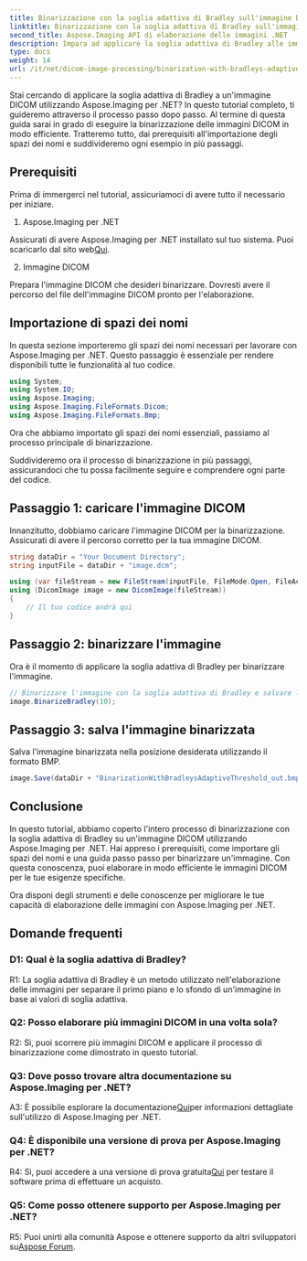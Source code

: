 ```yaml
---
title: Binarizzazione con la soglia adattiva di Bradley sull'immagine DICOM in Aspose.Imaging per .NET
linktitle: Binarizzazione con la soglia adattiva di Bradley sull'immagine DICOM in Aspose.Imaging per .NET
second_title: Aspose.Imaging API di elaborazione delle immagini .NET
description: Impara ad applicare la soglia adattiva di Bradley alle immagini DICOM utilizzando Aspose.Imaging per .NET. La binarizzazione è resa semplice con la guida passo passo.
type: docs
weight: 14
url: /it/net/dicom-image-processing/binarization-with-bradleys-adaptive-threshold-on-dicom-image/
---
```

Stai cercando di applicare la soglia adattiva di Bradley a un'immagine DICOM utilizzando Aspose.Imaging per .NET? In questo tutorial completo, ti guideremo attraverso il processo passo dopo passo. Al termine di questa guida sarai in grado di eseguire la binarizzazione delle immagini DICOM in modo efficiente. Tratteremo tutto, dai prerequisiti all'importazione degli spazi dei nomi e suddivideremo ogni esempio in più passaggi.

## Prerequisiti

Prima di immergerci nel tutorial, assicuriamoci di avere tutto il necessario per iniziare.

1. Aspose.Imaging per .NET

 Assicurati di avere Aspose.Imaging per .NET installato sul tuo sistema. Puoi scaricarlo dal sito web[Qui](https://releases.aspose.com/imaging/net/).

2. Immagine DICOM

Prepara l'immagine DICOM che desideri binarizzare. Dovresti avere il percorso del file dell'immagine DICOM pronto per l'elaborazione.

## Importazione di spazi dei nomi

In questa sezione importeremo gli spazi dei nomi necessari per lavorare con Aspose.Imaging per .NET. Questo passaggio è essenziale per rendere disponibili tutte le funzionalità al tuo codice.


```csharp
using System;
using System.IO;
using Aspose.Imaging;
using Aspose.Imaging.FileFormats.Dicom;
using Aspose.Imaging.FileFormats.Bmp;
```

Ora che abbiamo importato gli spazi dei nomi essenziali, passiamo al processo principale di binarizzazione.

Suddivideremo ora il processo di binarizzazione in più passaggi, assicurandoci che tu possa facilmente seguire e comprendere ogni parte del codice.

## Passaggio 1: caricare l'immagine DICOM

Innanzitutto, dobbiamo caricare l'immagine DICOM per la binarizzazione. Assicurati di avere il percorso corretto per la tua immagine DICOM.

```csharp
string dataDir = "Your Document Directory";
string inputFile = dataDir + "image.dcm";

using (var fileStream = new FileStream(inputFile, FileMode.Open, FileAccess.Read))
using (DicomImage image = new DicomImage(fileStream))
{
    // Il tuo codice andrà qui
}
```

## Passaggio 2: binarizzare l'immagine

Ora è il momento di applicare la soglia adattiva di Bradley per binarizzare l'immagine.

```csharp
// Binarizzare l'immagine con la soglia adattiva di Bradley e salvare l'immagine risultante.
image.BinarizeBradley(10);
```

## Passaggio 3: salva l'immagine binarizzata

Salva l'immagine binarizzata nella posizione desiderata utilizzando il formato BMP.

```csharp
image.Save(dataDir + "BinarizationWithBradleysAdaptiveThreshold_out.bmp", new BmpOptions());
```

## Conclusione

In questo tutorial, abbiamo coperto l'intero processo di binarizzazione con la soglia adattiva di Bradley su un'immagine DICOM utilizzando Aspose.Imaging per .NET. Hai appreso i prerequisiti, come importare gli spazi dei nomi e una guida passo passo per binarizzare un'immagine. Con questa conoscenza, puoi elaborare in modo efficiente le immagini DICOM per le tue esigenze specifiche.

Ora disponi degli strumenti e delle conoscenze per migliorare le tue capacità di elaborazione delle immagini con Aspose.Imaging per .NET.

## Domande frequenti

### D1: Qual è la soglia adattiva di Bradley?

R1: La soglia adattiva di Bradley è un metodo utilizzato nell'elaborazione delle immagini per separare il primo piano e lo sfondo di un'immagine in base ai valori di soglia adattiva.

### Q2: Posso elaborare più immagini DICOM in una volta sola?

R2: Sì, puoi scorrere più immagini DICOM e applicare il processo di binarizzazione come dimostrato in questo tutorial.

### Q3: Dove posso trovare altra documentazione su Aspose.Imaging per .NET?

 A3: È possibile esplorare la documentazione[Qui](https://reference.aspose.com/imaging/net/)per informazioni dettagliate sull'utilizzo di Aspose.Imaging per .NET.

### Q4: È disponibile una versione di prova per Aspose.Imaging per .NET?

 R4: Sì, puoi accedere a una versione di prova gratuita[Qui](https://releases.aspose.com/) per testare il software prima di effettuare un acquisto.

### Q5: Come posso ottenere supporto per Aspose.Imaging per .NET?

 R5: Puoi unirti alla comunità Aspose e ottenere supporto da altri sviluppatori su[Aspose Forum](https://forum.aspose.com/).